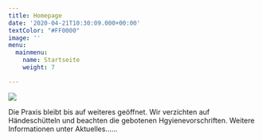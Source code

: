 ```yaml
---
title: Homepage
date: '2020-04-21T10:30:09.000+00:00'
textColor: "#FF0000"
image: ''
menu:
  mainmenu:
    name: Startseite
    weight: 7

---
```

![](/images/slide.jpg)

Die Praxis bleibt bis auf weiteres geöffnet. Wir verzichten auf Händeschütteln und beachten die gebotenen Hgyienevorschriften. Weitere Informationen unter Aktuelles......